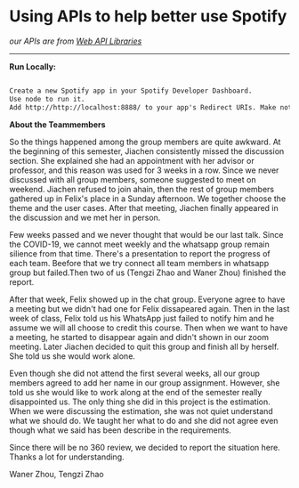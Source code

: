 # Using APIs to help better use Spotify

_our APIs are from [Web API Libraries](https://developer.spotify.com/documentation/web-api/libraries/#libraries)_

------


**Run Locally:**

```markdown

Create a new Spotify app in your Spotify Developer Dashboard.
Use node to run it.
Add http://http://localhost:8888/ to your app's Redirect URIs. Make note to save your Client ID and Client Secret.


```

**About the Teammembers**

So the things happened among the group members are quite awkward. At the beginning of this semester, Jiachen consistently missed the discussion section. She explained she had an appointment with her advisor or professor, and this reason was used for 3 weeks in a row. Since we never discussed with all group members, someone suggested to meet on weekend. Jiachen refused to join ahain, then the rest of group members gathered up in Felix's place in a Sunday afternoon. We together choose the theme and the user cases. After that meeting, Jiachen finally appeared in the discussion and we met her in person.

Few weeks passed and we never thought that would be our last talk. Since the COVID-19, we cannot meet weekly and the whatsapp group remain silience from that time. There's a presentation to report the progress of each team. Beefore that we try connect all team members in whatsapp group but failed.Then two of us (Tengzi Zhao and Waner Zhou) finished the report. 

After that week, Felix showed up in the chat group. Everyone agree to have a meeting but we didn't had one for Felix dissapeared again. Then in the last week of class, Felix told us his WhatsApp just failed to notify him and he assume we will all choose to credit this course. Then when we want to have a meeting, he started to disappear again and didn't shown in our zoom meeting. Later Jiachen decided to quit this group and finish all by herself. She told us she would work alone.

Even though she did not attend the first several weeks, all our group members agreed to add her name in our group assignment. However, she told us she would like to work along at the end of the semester really disappointed us. The only thing she did in this project is the estimation. When we were discussing the estimation, she was not quiet understand what we should do. We taught her what to do and she did not agree even though what we said has been describe in the requirements.

Since there will be no 360 review, we decided to report the situation here. Thanks a lot for understanding.

Waner Zhou, Tengzi Zhao
